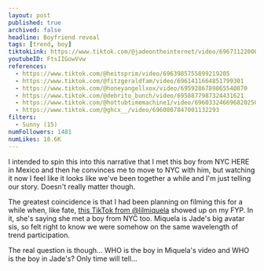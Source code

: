 ```yaml
---
layout: post
published: true
archived: false
headline: Boyfriend reveal 
tags: [trend, boy]
tiktokLink: https://www.tiktok.com/@jadeontheinternet/video/6967112200091700486
youtubeID: FtsIIGowVvw
references:
  - https://www.tiktok.com/@heitsprim/video/6963985755899219205
  - https://www.tiktok.com/@fitzgeraldfam/video/6961411664851799301
  - https://www.tiktok.com/@honeyangellxox/video/6959286789865540870
  - https://www.tiktok.com/@debrito_bunch/video/6958877987324431621
  - https://www.tiktok.com/@hottubtimemachine1/video/6960332466968202501
  - https://www.tiktok.com/@ghcx__/video/6960807847001132293
filters:
  - Sunny (15)
numFollowers: 1481
numLikes: 18.6K
---
```


I intended to spin this into this narrative that I met this boy from NYC HERE in Mexico and then he convinces me to move to NYC with him, but watching it now I feel like it looks like we've been together a while and I'm just telling our story. Doesn't really matter though.

The greatest coincidence is that I had been planning on filming this for a while when, like fate, [this TikTok from @lilmiquela](https://www.tiktok.com/@lilmiquela/video/6964819089600613637) showed up on my FYP. In it, she's saying she met a boy from NYC too. Miquela is Jade's big avatar sis, so felt right to know we were somehow on the same wavelength of trend participation. 

The real question is though... WHO is the boy in Miquela's video and WHO is the boy in Jade's? Only time will tell...